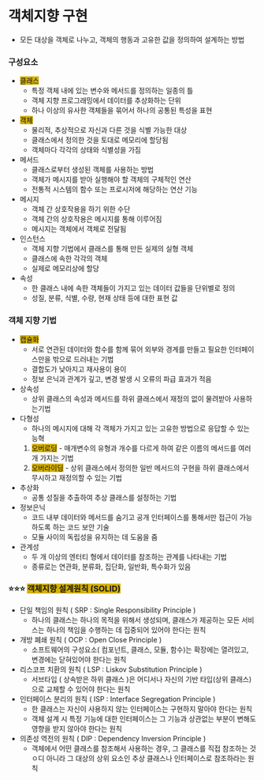 # 객체지향 구현

- 모든 대상을 객체로 나누고, 객체의 행동과 고유한 값을 정의하여 설계하는 방법

### 구성요소 

- <span style="background:#d4b106">클래스</span>
	- 특정 객체 내에 있는 변수와 메서드를 정의하는 일종의 틀
	- 객체 지향 프로그래밍에서 데이터를 추상화하는 단위
	- 하나 이상의 유사한 객체들을 묶어서 하나의 공통된 특성을 표현
- <span style="background:#d4b106">객체</span>
	- 물리적, 추상적으로 자신과 다른 것을 식별 가능한 대상
	- 클래스에서 정의한 것을 토대로 메모리에 할당됨
	- 객체마다 각각의 상태와 식별성을 가짐
- 메서드
	- 클래스로부터 생성된 객체를 사용하는 방법
	- 객체가 메시지를 받아 실행해야 할 객체의 구체적인 연산
	- 전통적 시스템의 함수 또는 프로시저에 해당하는 연산 기능
- 메시지
	- 객체 간 상호작용을 하기 위한 수단
	- 객체 간의 상호작용은 메시지를 통해 이루어짐
	- 메시지는 객체에서 객체로 전달됨
- 인스턴스
	- 객체 지향 기법에서 클래스를 통해 만든 실제의 실형 객체
	- 클래스에 속한 각각의 객체
	- 실제로 메모리상에 할당
- 속성
	- 한 클래스 내에 속한 객체들이 가지고 있는 데이터 값들을 단위별로 정의
	- 성질, 분류, 식별, 수량, 현재 상태 등에 대한 표현 값


### 객체 지향 기법

- <span style="background:#d4b106">캡슐화</span>
	- 서로 연관된 데이터와 함수를 함께 묶어 외부와 경계를 만들고 필요한 인터페이스만을 밖으로 드러내는 기법
	- 결합도가 낮아지고 재사용이 용이
	- 정보 은닉과 관계가 깊고, 변경 발생 시 오류의 파급 효과가 적음
- 상속성
	- 상위 클래스의 속성과 메서드를 하위 클래스에서 재정의 없이 물려받아 사용하는기법
- 다형성
	- 하나의 메시지에 대해 각 객체가 가지고 있는 고유한 방법으로 응답할 수 있는 능혁
	1. <span style="background:#d4b106">오버로딩</span> - 매개변수의 유형과 개수를 다르게 하여 같은 이름의 메서드를 여러 개 가지는 기법
	2. <span style="background:#d4b106">오버라이딩</span> - 상위 클래스에서 정의한 일반 메서드의 구현을 하위 클래스에서 무시하고 재정의할 수 있는 기법
- 추상화
	- 공통 성질을 추출하여 추상 클래스를 설정하는 기법
- 정보은닉
	- 코드 내부 데이터와 메서드를 숨기고 공개 인터페이스를 통해서만 접근이 가능하도록 하는 코드 보안 기술
	- 모듈 사이의 독립성을 유지하는 데 도움을 줌
- 관계성
	- 두 개 이상의 엔터티 형에서 데이터를 참조하는 관계를 나타내는 기법
	- 종류로는 연관화, 분류화, 집단화, 일반화, 특수화가 있음

### ⭐️⭐️⭐️ <span style="background:#d4b106">객체지향 설계원칙 (SOLID)</span>

- 단일 책임의 원칙 ( SRP : Single Responsibility Principle )
	- 하나의 클래스는 하나의 목적을 위해서 생성되며, 클래스가 제공하는 모든 서비스는 하나의 책임을 수행하는 데 집중되어 있어야 한다는 원칙
- 개방 폐쇄 원칙 ( OCP : Open Close Principle )
	- 소프트웨어의 구성요소( 컴포넌트, 클래스, 모듈, 함수)는 확장에는 열려있고, 변경에는 닫혀있어야 한다는 원칙
- 리스코프 치환의 원칙 ( LSP : Liskov Substitution Principle )
	- 서브타입 ( 상속받은 하위 클래스 )은 어디서나 자신의 기반 타입(상위 클래스)으로 교체할 수 있어야 한다는 원칙
- 인터페이스 분리의 원칙 ( ISP : Interface Segregation Principle )
	- 한 클래스는 자신이 사용하지 않는 인터페이스는 구현하지 말아야 한다는 원칙
	- 객체 설계 시 특정 기능에 대한 인터페이스는 그 기능과 상관없는 부분이 변해도 영향을 받지 않아야 한다는 원칙
- 의존성 역전의 원칙 ( DIP : Dependency Inversion Principle )
	- 객체에서 어떤 클래스를 참조해서 사용하는 경우, 그 클래스를 직접 참조하는 것ㅇ디 아니라 그 대상의 상위 요소인 추상 클래스나 인터페이스로 참조하라는 원칙